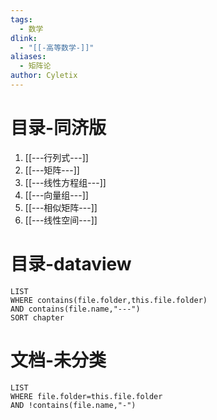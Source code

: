 ```yaml
---
tags:
  - 数学
dlink:
  - "[[-高等数学-]]"
aliases:
  - 矩阵论
author: Cyletix
---
```

# 目录-同济版
1. [[---行列式---]]
2. [[---矩阵---]]
3. [[---线性方程组---]]
4. [[---向量组---]]
5. [[---相似矩阵---]]
6. [[---线性空间---]]
# 目录-dataview
```dataview
LIST
WHERE contains(file.folder,this.file.folder)
AND contains(file.name,"---")
SORT chapter
```
# 文档-未分类
```dataview
LIST
WHERE file.folder=this.file.folder
AND !contains(file.name,"-")
```